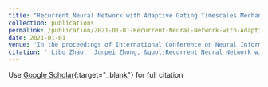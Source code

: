 ```yaml
---
title: "Recurrent Neural Network with Adaptive Gating Timescales Mechanisms for Language and Action Learning"
collection: publications
permalink: /publication/2021-01-01-Recurrent-Neural-Network-with-Adaptive-Gating-Timescales-Mechanisms-for-Language-and-Action-Learning
date: 2021-01-01
venue: 'In the proceedings of International Conference on Neural Information Processing'
citation: ' Libo Zhao,  Junpei Zhong, &quot;Recurrent Neural Network with Adaptive Gating Timescales Mechanisms for Language and Action Learning.&quot; In the proceedings of International Conference on Neural Information Processing, 2021.'
---
```

Use [Google Scholar](https://scholar.google.com/scholar?q=Recurrent+Neural+Network+with+Adaptive+Gating+Timescales+Mechanisms+for+Language+and+Action+Learning){:target="_blank"} for full citation
